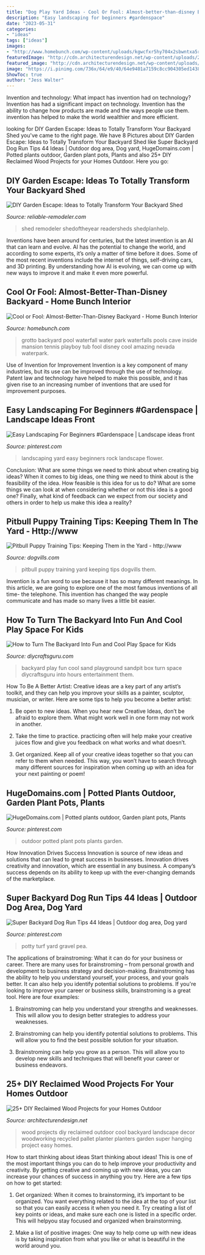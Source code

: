 ```yaml
---
title: "Dog Play Yard Ideas - Cool Or Fool: Almost-better-than-disney Backyard"
description: "Easy landscaping for beginners #gardenspace"
date: "2023-05-31"
categories:
- "ideas"
tags: ["ideas"]
images:
- "http://www.homebunch.com/wp-content/uploads/kgwcfxr5hy704x2sbwntxa5r80i6.jpg"
featuredImage: "http://cdn.architecturendesign.net/wp-content/uploads/2015/05/AD-Outdoor-Reclaimed-Wood-Projects-24.jpg"
featured_image: "http://cdn.architecturendesign.net/wp-content/uploads/2015/05/AD-Outdoor-Reclaimed-Wood-Projects-24.jpg"
image: "https://i.pinimg.com/736x/64/e9/40/64e9401a7159c8cc904305ed14388c48.jpg"
ShowToc: true
author: "Jess Walter"
---
```



Invention and technology: What impact has invention had on technology?
Invention has had a significant impact on technology. Invention has the ability to change how products are made and the ways people use them. invention has helped to make the world wealthier and more efficient.

	

		
looking for DIY Garden Escape: Ideas to Totally Transform Your Backyard Shed you've came to the right page. We have 8 Pictures about DIY Garden Escape: Ideas to Totally Transform Your Backyard Shed like Super Backyard Dog Run Tips 44 Ideas | Outdoor dog area, Dog yard, HugeDomains.com | Potted plants outdoor, Garden plant pots, Plants and also 25+ DIY Reclaimed Wood Projects for your Homes Outdoor. Here you go:
		
    
## DIY Garden Escape: Ideas To Totally Transform Your Backyard Shed

<img loading=lazy src="https://dyj7luh3166cu.cloudfront.net/wp-content/uploads/sites/6/2017/01/bar-shed.jpg" onerror="this.onerror=null;this.src='https://tse4.mm.bing.net/th?id=OIP.AprPBpg4IT5IjTdgHH0KLgHaFj&amp;pid=15.1';" alt="DIY Garden Escape: Ideas to Totally Transform Your Backyard Shed">

_Source: reliable-remodeler.com_

>shed remodeler shedoftheyear readersheds shedplanhelp. 

	

Inventions have been around for centuries, but the latest invention is an AI that can learn and evolve. AI has the potential to change the world, and according to some experts, it’s only a matter of time before it does. Some of the most recent inventions include the internet of things, self-driving cars, and 3D printing. By understanding how AI is evolving, we can come up with new ways to improve it and make it even more powerful.

    
## Cool Or Fool: Almost-Better-Than-Disney Backyard - Home Bunch Interior

<img loading=lazy src="http://www.homebunch.com/wp-content/uploads/kgwcfxr5hy704x2sbwntxa5r80i6.jpg" onerror="this.onerror=null;this.src='https://tse2.mm.bing.net/th?id=OIP.IADwkvSo6V_Xty11-8dMvgHaFj&amp;pid=15.1';" alt="Cool or Fool: Almost-Better-Than-Disney Backyard - Home Bunch Interior">

_Source: homebunch.com_

>grotto backyard pool waterfall water park waterfalls pools cave inside mansion tennis playboy tub fool disney cool amazing nevada waterpark. 

	

Use of Invention for Improvement
Invention is a key component of many industries, but its use can be improved through the use of technology. Patent law and technology have helped to make this possible, and it has given rise to an increasing number of inventions that are used for improvement purposes.

    
## Easy Landscaping For Beginners #Gardenspace | Landscape Ideas Front

<img loading=lazy src="https://i.pinimg.com/736x/64/e9/40/64e9401a7159c8cc904305ed14388c48.jpg" onerror="this.onerror=null;this.src='https://tse1.mm.bing.net/th?id=OIP.EFBA5CTyxDo6-XixlzWCfwHaPH&amp;pid=15.1';" alt="Easy Landscaping For Beginners #Gardenspace | Landscape ideas front">

_Source: pinterest.com_

>landscaping yard easy beginners rock landscape flower. 

	

Conclusion: What are some things we need to think about when creating big ideas?
When it comes to big ideas, one thing we need to think about is the feasibility of the idea. How feasible is this idea for us to do? What are some things we can look at when considering whether or not this idea is a good one? Finally, what kind of feedback can we expect from our society and others in order to help us make this idea a reality?

    
## Pitbull Puppy Training Tips: Keeping Them In The Yard - Http://www

<img loading=lazy src="https://www.dogvills.com/wp-content/uploads/2015/07/Pitbull-Puppy-Training-in-the-Yard.jpg" onerror="this.onerror=null;this.src='https://tse3.mm.bing.net/th?id=OIP.F7-a-bYLzALP426125MceAHaJl&amp;pid=15.1';" alt="Pitbull Puppy Training Tips: Keeping Them in the Yard - http://www">

_Source: dogvills.com_

>pitbull puppy training yard keeping tips dogvills them. 

	

Invention is a fun word to use because it has so many different meanings. In this article, we are going to explore one of the most famous inventions of all time- the telephone. This invention has changed the way people communicate and has made so many lives a little bit easier.

    
## How To Turn The Backyard Into Fun And Cool Play Space For Kids

<img loading=lazy src="https://www.diycraftsguru.com/wp-content/uploads/2016/04/04-kids-backyard-playground.jpg" onerror="this.onerror=null;this.src='https://tse2.mm.bing.net/th?id=OIP.7OwUYE4sBV6lZtcy5vCrqwHaJ4&amp;pid=15.1';" alt="How to Turn The Backyard Into Fun and Cool Play Space for Kids">

_Source: diycraftsguru.com_

>backyard play fun cool sand playground sandpit box turn space diycraftsguru into hours entertainment them. 

	

How To Be A Better Artist:
Creative ideas are a key part of any artist’s toolkit, and they can help you improve your skills as a painter, sculptor, musician, or writer. Here are some tips to help you become a better artist:
1. Be open to new ideas. When you hear new Creative Ideas, don’t be afraid to explore them. What might work well in one form may not work in another.

2. Take the time to practice. practicing often will help make your creative juices flow and give you feedback on what works and what doesn’t.

3. Get organized. Keep all of your creative ideas together so that you can refer to them when needed. This way, you won’t have to search through many different sources for inspiration when coming up with an idea for your next painting or poem!

    
## HugeDomains.com | Potted Plants Outdoor, Garden Plant Pots, Plants

<img loading=lazy src="https://i.pinimg.com/736x/0e/ee/4d/0eee4dae24d0b9f595f761d91f1c15c9.jpg" onerror="this.onerror=null;this.src='https://tse1.mm.bing.net/th?id=OIP.R4a8FNHsAiLSJ3jiC4hsswHaLF&amp;pid=15.1';" alt="HugeDomains.com | Potted plants outdoor, Garden plant pots, Plants">

_Source: pinterest.com_

>outdoor potted plant pots plants garden. 

	

How Innovation Drives Success
Innovation is source of new ideas and solutions that can lead to great success in businesses. Innovation drives creativity and innovation, which are essential in any business. A company’s success depends on its ability to keep up with the ever-changing demands of the marketplace.

    
## Super Backyard Dog Run Tips 44 Ideas | Outdoor Dog Area, Dog Yard

<img loading=lazy src="https://i.pinimg.com/736x/0d/81/96/0d81969cbc9ba660c5ce5362274a0e3c.jpg" onerror="this.onerror=null;this.src='https://tse2.mm.bing.net/th?id=OIP.5tILGs9LdXbp2X88uyBZ2wAAAA&amp;pid=15.1';" alt="Super Backyard Dog Run Tips 44 Ideas | Outdoor dog area, Dog yard">

_Source: pinterest.com_

>potty turf yard gravel pea. 

	

The applications of brainstroming: What it can do for your business or career.
There are many uses for brainstroming – from personal growth and development to business strategy and decision-making. Brainstroming has the ability to help you understand yourself, your process, and your goals better. It can also help you identify potential solutions to problems.
If you're looking to improve your career or business skills, brainstroming is a great tool. Here are four examples:

1) Brainstroming can help you understand your strengths and weaknesses. This will allow you to design better strategies to address your weaknesses.

2) Brainstroming can help you identify potential solutions to problems. This will allow you to find the best possible solution for your situation.

3) Brainstroming can help you grow as a person. This will allow you to develop new skills and techniques that will benefit your career or business endeavors.

    
## 25+ DIY Reclaimed Wood Projects For Your Homes Outdoor

<img loading=lazy src="http://cdn.architecturendesign.net/wp-content/uploads/2015/05/AD-Outdoor-Reclaimed-Wood-Projects-24.jpg" onerror="this.onerror=null;this.src='https://tse2.mm.bing.net/th?id=OIP.MoWESt5MzAFcNxkW0jVSjAHaOy&amp;pid=15.1';" alt="25+ DIY Reclaimed Wood Projects for your Homes Outdoor">

_Source: architecturendesign.net_

>wood projects diy reclaimed outdoor cool backyard landscape decor woodworking recycled pallet planter planters garden super hanging project easy homes. 

	

How to start thinking about ideas
Start thinking about ideas! This is one of the most important things you can do to help improve your productivity and creativity. By getting creative and coming up with new ideas, you can increase your chances of success in anything you try. Here are a few tips on how to get started:
1. Get organized: When it comes to brainstorming, it’s important to be organized. You want everything related to the idea at the top of your list so that you can easily access it when you need it. Try creating a list of key points or ideas, and make sure each one is listed in a specific order. This will helpyou stay focused and organized when brainstorming.

2. Make a list of positive images: One way to help come up with new ideas is by taking inspiration from what you like or what is beautiful in the world around you.

